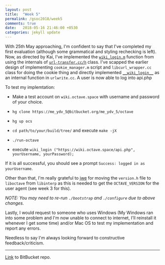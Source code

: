 ```yaml
---
layout: post
title:  "Week 5"
permalink: /gsoc2018/week5
comments: true
date:   2018-05-16 21:46:00 +0530
categories: jekyll update
---
```


With 25th May approaching, I'm confident to say that I've completed my first evaluation (although some grammatical and styling rechecking is left). Now, as directed by Kai, I've implemented the [`wiki_login.m`](https://bitbucket.org/me_ydv_5/octave/src/default/scripts/miscellaneous/wiki_login.m) function from using the internals of [`url-transfer.cc/h`](https://bitbucket.org/me_ydv_5/octave/src/3fe1c77dfbb320306d228e0cd10608b7f8057165/liboctave/util/url-transfer.cc#lines-731) class. I've scapped the earlier design of implementing `cookie_manager.m` script and `libcurl_wrapper.cc` class for doing the cookie thing and directly implemented [`__wiki_login__`](https://bitbucket.org/me_ydv_5/octave/src/3fe1c77dfbb320306d228e0cd10608b7f8057165/libinterp/corefcn/urlwrite.cc#lines-739) as an internal function in `urlwrite.cc`. A user is now able to log into api.php

To test my implemtation:

*   Make a test account on `wiki.octave.space` with username and password of your choice. 
*   `hg clone https://me_ydv_5@bitbucket.org/me_ydv_5/octave`
*   `hg up ocs`

*   `cd path/to/your/build/tree/` and execute `make -jX`

*   `./run-octave`

*   execute `wiki_login ("https://wiki.octave.space/api.php", yourUsername, yourPassword);`

If it is all successful, you should see a prompt `Success: logged in as yourUsername`.

Other than that, I'm really grateful to [jwe](http://jweaton.org/) for moving the `version.h` file to `liboctave` from `libinterp` as this is needed to get the `OCTAVE_VERSION` for the user agent (see week 3 for this).


*NOTE: You may need to re-run `./bootstrap` and `./configure` due to above changes.*

Lastly, I would request to someone who uses Windows (My Windows ran into some problem and I'm now unable to connect to internet, I'll reinstall it whenever I get some time) and/or Mac OS to test my implementation and report any errors.

Needless to say I'm always looking forward to constructive feedback/criticism.

****

[Link](https://bitbucket.org/me_ydv_5/octave/commits/branch/ocs) to BitBucket repo.